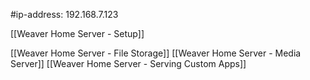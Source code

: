 #ip-address: 192.168.7.123

[[Weaver Home Server - Setup]]

[[Weaver Home Server - File Storage]]
[[Weaver Home Server - Media Server]]
[[Weaver Home Server - Serving Custom Apps]]
